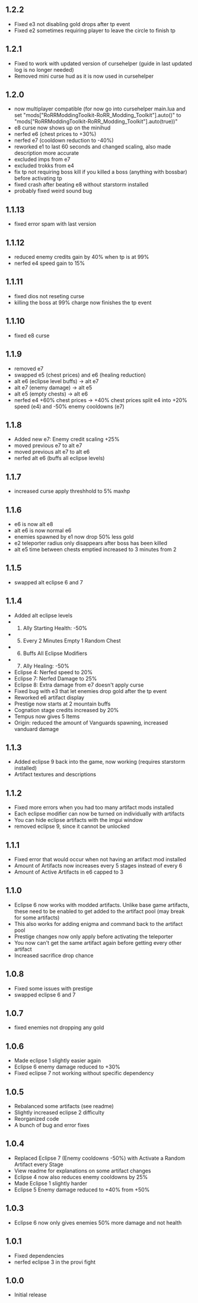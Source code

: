 ## 1.2.2
* Fixed e3 not disabling gold drops after tp event
* Fixed e2 sometimes requiring player to leave the circle to finish tp

## 1.2.1
* Fixed to work with updated version of cursehelper (guide in last updated log is no longer needed)
* Removed mini curse hud as it is now used in cursehelper

## 1.2.0
* now multiplayer compatible (for now go into cursehelper main.lua and set "mods["RoRRModdingToolkit-RoRR_Modding_Toolkit"].auto()" to "mods["RoRRModdingToolkit-RoRR_Modding_Toolkit"].auto(true))"
* e8 curse now shows up on the minihud
* nerfed e6 (chest prices to +30%)
* nerfed e7 (cooldown reduction to -40%)
* reworked e1 to last 60 seconds and changed scaling, also made description more accurate
* excluded imps from e7
* excluded trokks from e4
* fix tp not requiring boss kill if you killed a boss (anything with bossbar) before activating tp
* fixed crash after beating e8 without starstorm installed
* probably fixed weird sound bug

## 1.1.13
* fixed error spam with last version

## 1.1.12
* reduced enemy credits gain by 40% when tp is at 99%
* nerfed e4 speed gain to 15%

## 1.1.11
* fixed dios not reseting curse
* killing the boss at 99% charge now finishes the tp event

## 1.1.10
* fixed e8 curse

## 1.1.9
* removed e7
* swapped e5 (chest prices) and e6 (healing reduction)
* alt e6 (eclipse level buffs) -> alt e7
* alt e7 (enemy damage) -> alt e5
* alt e5 (empty chests) -> alt e6
* nerfed e4 +60% chest prices -> +40% chest prices
split e4 into +20% speed (e4) and -50% enemy cooldowns (e7)

## 1.1.8
* Added new e7: Enemy credit scaling +25%
* moved previous e7 to alt e7
* moved previous alt e7 to alt e6
* nerfed alt e6 (buffs all eclipse levels)

## 1.1.7
* increased curse apply threshhold to 5% maxhp

## 1.1.6
* e6 is now alt e8
* alt e6 is now normal e6
* enemies spawned by e1 now drop 50% less gold
* e2 teleporter radius only disappears after boss has been killed
* alt e5 time between chests emptied increased to 3 minutes from 2

## 1.1.5
* swapped alt eclipse 6 and 7

## 1.1.4
* Added alt eclipse levels
* 1) Ally Starting Health: -50%
* 5) Every 2 Minutes Empty 1 Random Chest
* 6) Buffs All Eclipse Modifiers
* 7) Ally Healing: -50%
* Eclipse 4: Nerfed speed to 20%
* Eclipse 7: Nerfed Damage to 25%
* Eclipse 8: Extra damage from e7 doesn't apply curse
* Fixed bug with e3 that let enemies drop gold after the tp event
* Reworked e6 artifact display
* Prestige now starts at 2 mountain buffs
* Cognation stage credits increased by 20%
* Tempus now gives 5 Items
* Origin: reduced the amount of Vanguards spawning, increased vanduard damage

## 1.1.3
* Added eclipse 9 back into the game, now working (requires starstorm installed)
* Artifact textures and descriptions

## 1.1.2
* Fixed more errors when you had too many artifact mods installed
* Each eclipse modifier can now be turned on individually with artifacts
* You can hide eclipse artifacts with the imgui window
* removed eclipse 9, since it cannot be unlocked

## 1.1.1
* Fixed error that would occur when not having an artifact mod installed
* Amount of Artifacts now increases every 5 stages instead of every 6
* Amount of Active Artifacts in e6 capped to 3

## 1.1.0
* Eclipse 6 now works with modded artifacts. Unlike base game artifacts, these need to be enabled to get added to the artifact pool (may break for some artifacts)
* This also works for adding enigma and command back to the artifact pool
* Prestige changes now only apply before activating the teleporter
* You now can't get the same artifact again before getting every other artifact
* Increased sacrifice drop chance

## 1.0.8
* Fixed some issues with prestige
* swapped eclipse 6 and 7

## 1.0.7
* fixed enemies not dropping any gold

## 1.0.6
* Made eclipse 1 slightly easier again
* Eclipse 6 enemy damage reduced to +30%
* Fixed eclipse 7 not working without specific dependency

## 1.0.5
* Rebalanced some artifacts (see readme)
* Slightly increased eclipse 2 difficulty
* Reorganized code
* A bunch of bug and error fixes

## 1.0.4
* Replaced Eclipse 7 (Enemy cooldowns -50%) with Activate a Random Artifact every Stage
* View readme for explanations on some artifact changes
* Eclipse 4 now also reduces enemy cooldowns by 25%
* Made Eclipse 1 slightly harder
* Eclipse 5 Enemy damage reduced to +40% from +50%

## 1.0.3
* Eclipse 6 now only gives enemies 50% more damage and not health

## 1.0.1
* Fixed dependencies
* nerfed eclipse 3 in the provi fight

## 1.0.0
* Initial release